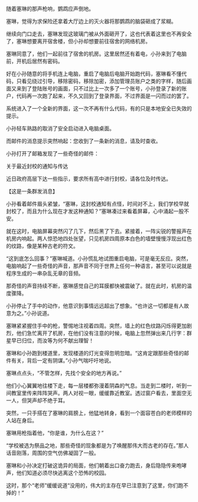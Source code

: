 随着塞琳的那声枪响，鹦鹉应声倒地。

塞琳，觉得为求保险还拿着大厅边上的灭火器将那鹦鹉的脑袋砸成了浆糊。

继续向门口走去，塞琳发现这玻璃门被从外面砸开了，这也代表着这里也不再安全了，塞琳想要离开宿舍楼，但小孙却想要前往宿舍的网络机房。

塞琳同意了，他们一起前往了宿舍的机房。这里居然还有着电，小孙来到了电脑前，开机后居然有密码。

好在小孙随意的将手机连上电脑，重启了电脑后电脑开始跑代码，塞琳看不懂代码，只看见绕过引导，移除密码，移除加密，添加管理员账户之类的字样，随后画面又来到了登陆账号的画面，只不过比上一次多了一个账号，小孙登录了新的账户，代码再一次跑了起来，不久又回到了登录界面，不过界面是一闪而过的罢了。

系统进入了一个全新的界面，这一次不再有什么代码，有的只是本地安全已失效的提示。

小孙轻车熟路的取消了安全启动进入电脑桌面。

而邮件的消息提示突然响起：您收到了一条新的消息，请及时查收。

小孙打开了邮箱发现了一些奇怪的邮件：

关于最近封校的通知与传达

近日政府高层下达一些指示，要求所有高中进行封校，请各位及时传达。

【这是一条群发消息】

小孙看着邮件眉头紧皱，“塞琳，这封校通知有点怪，时间对不上，我们学校早就封校了，而且为什么现在才发这种通知？”塞琳凑过来看着屏幕，心中涌起一股不安。

就在这时，电脑屏幕突然闪了几下，然后黑了下去。紧接着，一阵尖锐的警报声在机房内响起。两人惊恐地四处张望，只见机房四周原本白色的墙壁慢慢浮现出红色的纹路，像是某种古老的符文。

“这到底怎么回事？”塞琳喊道。小孙慌乱地试图重启电脑，可是毫无反应。突然，电脑响起了一些奇怪的声音，那声音不同于世界上任何一种语言，甚至可以说就是程序生成的一串杂乱无章的音频。

那奇怪的声音持续不断，塞琳感觉自己的耳膜都快被震破了。就在此时，机房的温度骤降。

小孙停止了手中的动作，他意识到事情远远超出了想象。“也许这一切都是有人故意为之。”小孙说道。

塞琳紧紧握住手中的枪，警惕地注视着四周。突然，墙上的红色纹路闪烁得更加剧烈，他们急忙离开了机房，在他们没有注意的时候，电脑上忽然弹出来几行字：群星早已归位，而汝等为何不献出理智！

塞琳和小孙跑到楼道里，发现楼道的灯光变得忽明忽暗。“这肯定跟那些奇怪的邮件有关，背后一定有阴谋。”小孙气喘吁吁地说。

塞琳点点头，“不管怎样，先找个安全的地方再说。”

他们小心翼翼地往楼下走，每一层楼都弥漫着阴森的气息。当走到二楼时，听到一间教室里传来阵阵哭声。两人对视一眼，缓缓靠近教室。透过窗户看去，里面空无一人，但哭声却不绝于耳。

突然，一只手搭在了塞琳的肩膀上，他猛地转身，看到一个面容苍白的老师模样的人站在身后。

塞琳用枪指着他，“你是谁，为什么在这？”

“学校被选为祭品之地，那些奇怪的现象都是为了唤醒那伟大而古老的存在。”那人话音刚落，周围的空气仿佛凝固了一般。

塞琳和小孙决定打破这诡异的局面，他们朝着出口奋力跑去，身后隐隐传来咆哮声，他们知道必须尽快逃离这个恐怖的校园。

这时，那个“老师”缓缓说道“没用的，伟大的主存在早已注意到了这里，你们跑不掉的！”